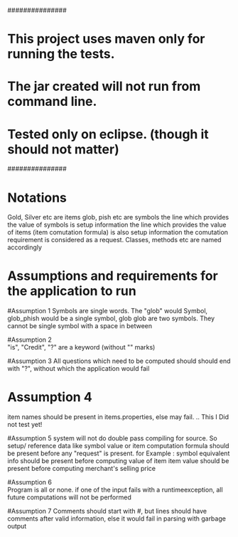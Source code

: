 ###############
# This project uses maven only for running the tests.
# The jar created will not run from command line.
# Tested only on eclipse. (though it should not matter)
###############

# Notations
Gold, Silver etc are items
glob, pish etc are symbols
the line which provides the value of symbols is setup information
the line which provides the value of items (item comutation formula) is also setup information
the comutation requirement is considered as a request. Classes, methods etc are named accordingly

# Assumptions and requirements for the application to run
#Assumption 1
Symbols are single words. 
The "glob" would Symbol, glob_phish would be a single symbol, glob glob are two symbols. They cannot be single symbol with a space in between

#Assumption 2  
"is", "Credit", "?" are a keyword (without "" marks)

#Assumption 3
All questions which need to be computed should should end with "?", without which the application would fail

# Assumption 4
item names should be present in items.properties, else may fail. .. This I Did not test yet!

#Assumption 5
system will not do double pass compiling for source. 
So setup/ reference data like symbol value or item computation formula should be present before any "request" is present.
for Example : 
	symbol equivalent info should be present before computing value of item
	item value should be present before computing merchant's selling price

#Assumption 6	
Program is all or none. if one of the input fails with a runtimeexception, all future computations will not be performed

#Assumption 7
Comments should start with #, but lines should have comments after valid information, else it would fail in parsing with garbage output

